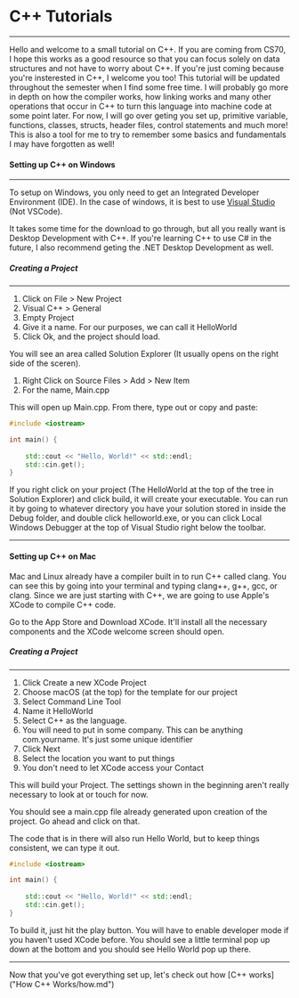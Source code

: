 # C++ Tutorials

---

Hello and welcome to a small tutorial on C++. If you are coming from CS70, I hope this works as a good resource so that you can focus solely on data structures and not have to worry about C++. If you're just coming because you're insterested in C++, I welcome you too! This tutorial will be updated throughout the semester when I find some free time. I will probably go more in depth on how the compiler works, how linking works and many other operations that occur in C++ to turn this language into machine code at some point later. For now, I will go over geting you set up, primitive variable, functions, classes, structs, header files, control statements and much more! This is also a tool for me to try to remember some basics and fundamentals I may have forgotten as well!  

#### Setting up C++ on Windows

---

To setup on Windows, you only need to get an Integrated Developer Environment (IDE). In the case of windows, it is best to use [Visual Studio](https://visualstudio.microsoft.com/)  (Not VSCode). 

It takes some time for the download to go through, but all you really want is Desktop Development with C++. If you're learning C++ to use C# in the future, I also recommend geting the .NET Desktop Development as well. 

##### Creating a Project
---

1. Click on File > New Project
2. Visual C++ > General
3. Empty Project
4. Give it a name. For our purposes, we can call it HelloWorld
5. Click Ok, and the project should load. 
   
You will see an area called Solution Explorer (It usually opens on the right side of the sceren). 

1. Right Click on Source Files > Add > New Item
2. For the name, Main.cpp

This will open up Main.cpp. From there, type out or copy and paste:

```C++
#include <iostream>

int main() {
    
    std::cout << "Hello, World!" << std::endl;
    std::cin.get();
}
```

If you right click on your project (The HelloWorld at the top of the tree in Solution Explorer) and click build, it will create your executable. You can run it by going to whatever directory you have your solution stored in inside the Debug folder, and double click helloworld.exe, or you can click Local Windows Debugger at the top of Visual Studio right below the toolbar. 

---

#### Setting up C++ on Mac

Mac and Linux already have a compiler built in to run C++ called clang. You can see this by going into your terminal and typing clang++, g++, gcc, or clang. Since we are just starting with C++, we are going to use Apple's XCode to compile C++ code. 

Go to the App Store and Download XCode. It'll install all the necessary components and the XCode welcome screen should open. 

##### Creating a Project
---

1. Click Create a new XCode Project
2. Choose macOS (at the top) for the template for our project
3. Select Command Line Tool
4. Name it HelloWorld
5. Select C++ as the language.
6. You will need to put in some company. This can be anything com.yourname. It's just some unique identifier
7. Click Next
8. Select the location you want to put things
9. You don't need to let XCode access your Contact

This will build your Project. The settings shown in the beginning aren't really necessary to look at or touch for now.

You should see a main.cpp file already generated upon creation of the project. Go ahead and click on that. 

The code that is in there will also run Hello World, but to keep things consistent, we can type it out. 

```C++
#include <iostream>

int main() {
    
    std::cout << "Hello, World!" << std::endl;
    std::cin.get();
}
```

To build it, just hit the play button. You will have to enable developer mode if you haven't used XCode before. You should see a little terminal pop up down at the bottom and you should see Hello World pop up there.

---

Now that you've got everything set up, let's check out how [C++ works]("How C++ Works/how.md")
